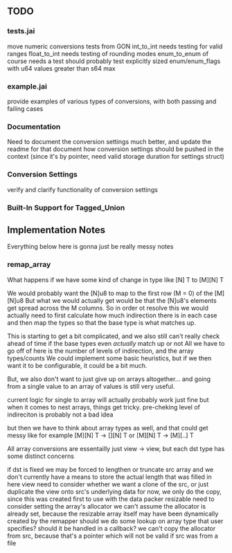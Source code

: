 

## TODO

### tests.jai

move numeric conversions tests from GON
    int_to_int needs testing for valid ranges
    float_to_int needs testing of rounding modes
    enum_to_enum of course needs a test
        should probably test explicitly sized enum/enum_flags with u64 values greater than s64 max
    

### example.jai

provide examples of various types of conversions, with both passing and failing cases


### Documentation

Need to document the conversion settings much better, and update the readme for that
    document how conversion settings should be pushed in the context (since it's by pointer, need valid storage duration for settings struct)


### Conversion Settings

verify and clarify functionality of conversion settings

### Built-In Support for Tagged_Union





## Implementation Notes

Everything below here is gonna just be really messy notes

### remap_array 


What happens if we have some kind of change in type like
    [N] T to [M][N] T

We would probably want the [N]u8 to map to the first row (M = 0) of the [M][N]u8
But what we would actually get would be that the [N]u8's elements get spread across the M columns.
So in order ot resolve this we would actually need to first calculate how much indirection there is in each case
    and then map the types so that the base type is what matches up.

This is starting to get a bit complicated, and we also still can't really check ahead of time if the base types even *actually* match up or not
All we have to go off of here is the number of levels of indirection, and the array types/counts
We could implement some basic heuristics, but if we then want it to be configurable, it could be a bit much.

But, we also don't want to just give up on arrays altogether...
and going from a single value to an array of values is still very useful.

current logic for single to array will actually probably work just fine
but when it comes to nest arrays, things get tricky.
pre-cheking level of indireciton is probably not a bad idea

but then we have to think about array types as well, and that could get messy
like for example
    [M][N] T -> [][N] T
    or 
    [M][N] T -> [M][..] T
    

All array conversions are essentailly just view -> view, but each dst type has some distinct concerns

if dst is 
    fixed
        we may be forced to lengthen or truncate src array
        and we don't currently have a means to store the actual length that was filled in here
    view
        need to consider whether we want a clone of the src, or just duplicate the view onto src's underlying data
        for now, we only do the copy, since this was created first to use with the data packer
    resizable
        need to consider setting the array's allocator
            we can't assume the allocator is already set, because the resizable array itself may have been dynamically created by the remapper
            should we do some lookup on array type that user specifies?
            should it be handled in a callback?
            we can't copy the allocator from src, because that's a pointer which will not be valid if src was from a file
